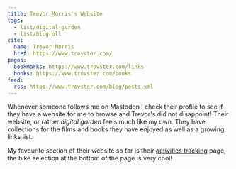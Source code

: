 ```yaml
---
title: Trevor Morris's Website
tags:
  - list/digital-garden
  - list/blogroll
cite:
  name: Trevor Morris
  href: https://www.trovster.com/
pages:
  bookmarks: https://www.trovster.com/links
  books: https://www.trovster.com/books
feed:
  rss: https://www.trovster.com/blog/posts.xml
---
```


Whenever someone follows me on Mastodon I check their profile to see if they have a website for me to browse and Trevor's did not disappoint! Their website, or rather _digital garden_ feels much like my own. They have collections for the films and books they have enjoyed as well as a growing links list.

My favourite section of their website so far is their [activities tracking](https://www.trovster.com/activities) page, the bike selection at the bottom of the page is very cool!
